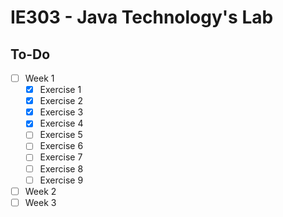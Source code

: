 # IE303 - Java Technology's Lab

## To-Do
- [ ] Week 1
  + [x] Exercise 1
  + [x] Exercise 2
  + [x] Exercise 3
  + [x] Exercise 4
  + [ ] Exercise 5
  + [ ] Exercise 6
  + [ ] Exercise 7
  + [ ] Exercise 8
  + [ ] Exercise 9
- [ ] Week 2
- [ ] Week 3

<!--
- [ ] Week 4
- [ ] Week 5
- [ ] Week 6
-->
